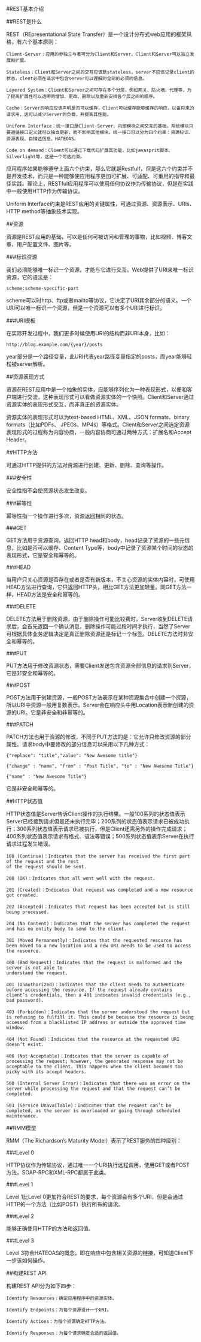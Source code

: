 #REST基本介绍

##REST是什么

REST（REpresentational State Transfer）是一个设计分布式web应用的框架风格，有六个基本原则：

	Client-Server：应用的参独立与者可分为Client和Server，Client和Server可以独立发展和扩展。

	Stateless：Client和Server之间的交互应该是stateless，server不应该记录client的状态，clent必须在请求中包含server可以理解的全部的必须的信息。

	Layered System：Client和Server之间可存在多个分层，例如网关、防火墙、代理等，为了提高扩展性可以透明的增加、更改、删除以及重新安排各个层之间的顺序。

	Cache：Server的响应应该声明是否可以缓存，Client可以缓存能够缓存的响应，以备将来的请求用，这可以减少Server的负载，并提高其性能。

	Uniform Interface：统一接口是Client-Server、内部模块之间交互的基础，系统模块只要遵循接口定义就可以独自更新，而不影响其他模块。统一接口可以分为四个约束：资源标识、资源表现、自描述信息、HATEOAS。

	Code on demand：Client可以通过下载代码扩展其功能，比如javasprit脚本、Silverlight等，这是一个可选约束。

应用程序如果能够遵守上面六个约束，那么它就是Restfulf，但是这六个约束并不是开发技术，而只是一种能够使应用程序更加可扩展、可适配、可重用的指导和最佳实践。理论上，RESTful应用程序可以使用任何协议作为传输协议，但是在实践中一般使用HTTP作为传输协议。

Uniform Interface约束是REST应用的关键属性，可通过资源、资源表示、URIs、HTTP method等抽象技术实现。

##资源

资源是REST应用的基础，可以是任何可被访问和管理的事物，比如视频、博客文章、用户配置文件、图片等。

###标识资源

我们必须能够唯一标识一个资源，才能与它进行交互。Web提供了URI来唯一标识资源，它的语法是：
	
	scheme:scheme-specific-part

scheme可以时http、ftp或者mailto等协议，它决定了URI其余部分的语义。一个URI可以唯一标识一个资源，但是一个资源可以有多个URI进行标识。

###URI模板

在实际开发过程中，我们更多时候使用URI的结构而非URI本身，比如：

	http://blog.example.com/{year}/posts

year部分是一个路径变量，此URI代表year路径变量指定的posts，而year能够轻松被server解析。

##资源表现方式

资源在REST应用中是一个抽象的实体，应能够序列化为一种表现形式，以便和客户端进行交流，这种表现形式可以看做资源实体的一个快照。Client和Server通过资源实体的表现形式交互，而非真正的资源实体。

资源实体的表现形式可以为text-based HTML、XML、JSON formats、binary formats（比如PDFs、
JPEGs、MP4s）等格式。Client和Server之间选定资源表现形式的过程称为内容协商，一般内容协商可通过两种方式：扩展名和Accept Header。

##HTTP方法

可通过HTTP提供的方法对资源进行创建、更新、删除、查询等操作。

###安全性

安全性指不会使资源状态发生改变。

###幂等性

幂等性指一个操作进行多次，资源返回相同的状态。

###GET

GET方法用于资源查询，返回HTTP head和body，head记录了资源的一些元信息，比如是否可以缓存、Content Type等，body中记录了资源某个时间的状态的表现形式，它是安全和幂等的。

###HEAD

当用户只关心资源是否存在或者是否有新版本，不关心资源的实体内容时，可使用HEAD方法进行查询，它只返回HTTP头，相比GET方法更加轻量。同GET方法一样，HEAD方法是安全和幂等的。

###DELETE

DELETE方法用于删除资源，由于删除操作可能比较费时，Server收到DELETE请求后，会首先返回一个确认消息，删除操作可能过段时间才执行，当然了Server可根据具体业务逻辑决定是真正删除资源还是标记一个标签。DELETE方法时非安全和幂等的。

###PUT

PUT方法用于修改资源状态，需要Client发送包含资源全部信息的请求到Server，它是非安全和幂等的。

###POST

POST方法用于创建资源，一般POST方法表示在某种资源集合中创建一个资源，所以URI中资源一般用复数表示。Server会在响应头中用Location表示新创建的资源的URI。它是非安全和非幂等的。

###PATCH

PATCH方法也用于资源的修改，不同于PUT方法的是：它允许只修改资源的部分属性。请求body中要修改的部分信息可以采用以下几种方式：

	{"replace": "title","value": "New Awesome title"}

	{"change" : "name", "from" : "Post Title", "to" : "New Awesome Title"}

	{"name" : "New Awesome Title"}

它是非安全和幂等的。

##HTTP状态值

HTTP状态值是Server告诉Client操作的执行结果。一般100系列的状态值表示Server已经接到请求但是还未执行完毕；200系列的状态值表示请求已被成功执行；300系列状态值表示请求已被执行，但是Client还需另外的操作完成请求；400系列状态值表示请求有格式、语法等错误；500系列状态值表示Server在执行请求过程发生错误。

	100 (Continue)：Indicates that the server has received the first part of the request and the rest
	of the request should be sent.
	
	200 (OK)：Indicates that all went well with the request.
	
	201 (Created)：Indicates that request was completed and a new resource got created.
	
	202 (Accepted)：Indicates that request has been accepted but is still being processed.
	
	204 (No Content)：Indicates that the server has completed the request and has no entity body to send to the client.
	
	301 (Moved Permanently)：Indicates that the requested resource has been moved to a new location and a new URI needs to be used to access the resource.
	
	400 (Bad Request)：Indicates that the request is malformed and the server is not able to
	understand the request.
	
	401 (Unauthorized)：Indicates that the client needs to authenticate before accessing the resource. If the request already contains client’s credentials, then a 401 indicates invalid credentials (e.g., bad password).
	
	403 (Forbidden)：Indicates that the server understood the request but is refusing to fulfill it. This could be because the resource is being accessed from a blacklisted IP address or outside the approved time window.
	
	404 (Not Found)：Indicates that the resource at the requested URI doesn’t exist.
	
	406 (Not Acceptable)：Indicates that the server is capable of processing the request; however, the generated response may not be acceptable to the client. This happens when the client becomes too picky with its accept headers.
	
	500 (Internal Server Error)：Indicates that there was an error on the server while processing the request and that the request can’t be completed.
	
	503 (Service Unavailable)：Indicates that the request can’t be completed, as the server is overloaded or going through scheduled maintenance.

##RMM模型

RMM（The Richardson’s Maturity Model）表示了REST服务的四种级别：

###Level 0

HTTP协议作为传输协议，通过唯一一个URI执行远程调用，使用GET或者POST方法，SOAP-RPC和XML-RPC都属于此类。

###Level 1

Level 1比Level 0更加符合REST的要求，每个资源会有多个URI，但是会通过HTTP的一个方法（比如POST）执行所有的请求。


###Level 2

能够正确使用HTTP的方法和返回值。

###Level 3

Level 3符合HATEOAS的概念，即在响应中包含相关资源的链接，可知道Client下一步该如何操作。

##构建REST API

构建REST API分为如下四步：

	Identify Resources：确定应用程序中的资源实体。

	Identify Endpoints：为每个资源设计一个URI。

	Identify Actions：为每个资源确定HTTP方法。

	Identify Responses：为每个请求确定合适的返回值。